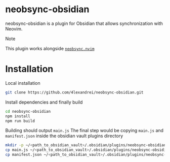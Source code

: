 # neobsync-obsidian

neobsync-obsidian is a plugin for Obsidian that allows synchronization with Neovim.

> [!NOTE]
> This plugin works alongside [`neobsync.nvim`](https://github.com/4lexandrei/neobsync.nvim)

# Installation

Local installation

```bash
git clone https://github.com/4lexandrei/neobsync-obsidian.git
```

Install dependencies and finally build

```bash
cd neobsync-obsidian
npm install
npm run build
```

Building should output `main.js`
The final step would be copying `main.js` and `manifest.json` inside the obsidian vault plugins directory

```bash
mkdir -p ~/<path_to_obsidian_vault>/.obsidian/plugins/neobsync-obsidian
cp main.js ~/<path_to_obsidian_vault>/.obsidian/plugins/neobsync-obsidian
cp manifest.json ~/<path_to_obsidian_vault>/.obsidian/plugins/neobsync-obsidian
```
